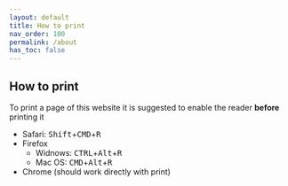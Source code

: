 ```yaml
---
layout: default
title: How to print
nav_order: 100
permalink: /about
has_toc: false
---
```


## How to print

To print a page of this website it is suggested to enable the reader **before** printing it

- Safari: <kbd>Shift</kbd>+<kbd>CMD</kbd>+<kbd>R</kbd>
- Firefox
  - Widnows: <kbd>CTRL</kbd>+<kbd>Alt</kbd>+<kbd>R</kbd>
  - Mac OS: <kbd>CMD</kbd>+<kbd>Alt</kbd>+<kbd>R</kbd>
- Chrome (should work directly with print)
